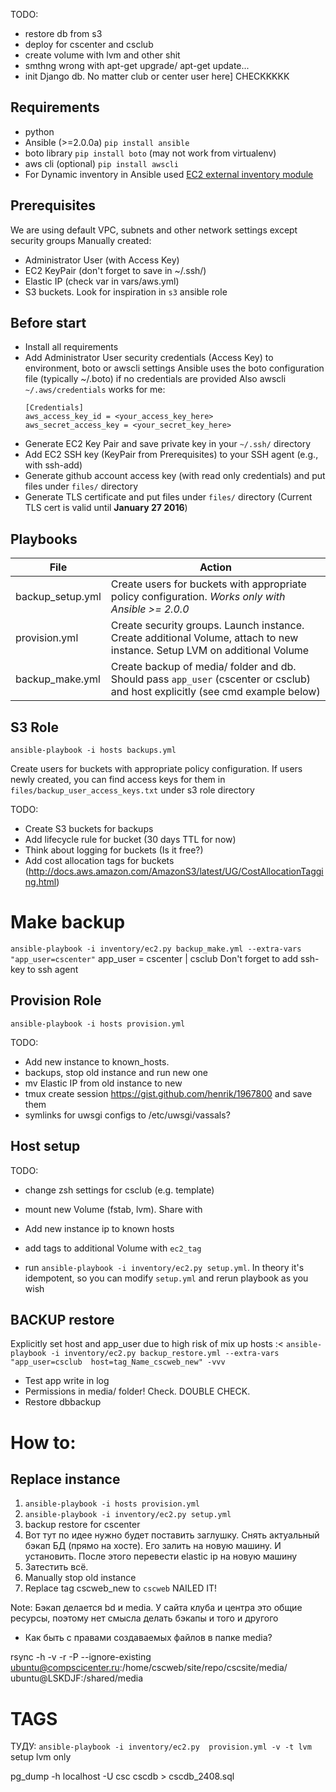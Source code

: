 TODO:
* restore db from s3
* deploy for cscenter and csclub
* create volume with lvm and other shit
* smthng wrong with apt-get upgrade/ apt-get update...
* init Django db. No matter club or center user here] CHECKKKKK

Requirements
------------
  
* python
* Ansible (>=2.0.0a) `pip install ansible`
* boto library `pip install boto` (may not work from virtualenv)
* aws cli (optional) `pip install awscli`
* For Dynamic inventory in Ansible used [EC2 external inventory module](http://docs.ansible.com/ansible/intro_dynamic_inventory.html#example-aws-ec2-external-inventory-script)

## Prerequisites

We are using default VPC, subnets and other network settings except security groups
Manually created:
* Administrator User (with Access Key)
* EC2 KeyPair (don't forget to save in ~/.ssh/)
* Elastic IP (check var in vars/aws.yml)
* S3 buckets. Look for inspiration in `s3` ansible role

Before start
------------

* Install all requirements
* Add Administrator User security credentials (Access Key) to environment, boto or awscli settings
  Ansible uses the boto configuration file (typically ~/.boto) if no credentials are provided
  Also awscli `~/.aws/credentials` works for me:
  ```
  [Credentials]
  aws_access_key_id = <your_access_key_here>
  aws_secret_access_key = <your_secret_key_here>
  ```
* Generate EC2 Key Pair and save private key in your `~/.ssh/` directory
* Add EC2 SSH key (KeyPair from Prerequisites) to your SSH agent (e.g., with ssh-add)
* Generate github account access key (with read only credentials) and put files under `files/` directory
* Generate TLS certificate and put files under `files/` directory (Current TLS cert is valid until **January 27 2016**)

Playbooks
---------

File | Action
---- | ------
backup_setup.yml | Create users for buckets with appropriate policy configuration. *Works only with Ansible >= 2.0.0*
provision.yml | Create security groups. Launch instance. Create additional Volume, attach to new instance. Setup LVM on additional Volume
backup_make.yml | Create backup of media/ folder and db. Should pass `app_user` (cscenter or csclub) and host explicitly (see cmd example below)



## S3 Role

`ansible-playbook -i hosts backups.yml`

Create users for buckets with appropriate policy configuration.
If users newly created, you can find access keys for them in `files/backup_user_access_keys.txt` under s3 role directory

TODO:
* Create S3 buckets for backups
* Add lifecycle rule for bucket (30 days TTL for now)
* Think about logging for buckets (Is it free?)
* Add cost allocation tags for buckets (http://docs.aws.amazon.com/AmazonS3/latest/UG/CostAllocationTagging.html)

# Make backup
`ansible-playbook -i inventory/ec2.py backup_make.yml --extra-vars "app_user=cscenter"`
app_user = cscenter | csclub
Don't forget to add ssh-key to ssh agent


## Provision Role

`ansible-playbook -i hosts provision.yml`

TODO:
* Add new instance to known_hosts.
* backups, stop old instance and run new one
* mv Elastic IP from old instance to new
* tmux create session https://gist.github.com/henrik/1967800 and save them
* symlinks for uwsgi configs to /etc/uwsgi/vassals? 


## Host setup

TODO:
* change zsh settings for csclub (e.g. template)
* mount new Volume (fstab, lvm). Share with
* Add new instance ip to known hosts
* add tags to additional Volume with `ec2_tag`

* run `ansible-playbook -i inventory/ec2.py setup.yml`. In theory it's idempotent, so you
can modify `setup.yml` and rerun playbook as you wish


## BACKUP restore
Explicitly set host and app_user due to high risk of mix up hosts :<
`ansible-playbook -i inventory/ec2.py backup_restore.yml --extra-vars "app_user=csclub  host=tag_Name_cscweb_new" -vvv`

* Test app write in log
* Permissions in media/ folder! Check. DOUBLE CHECK.
* Restore dbbackup

# How to:

## Replace instance
1. `ansible-playbook -i hosts provision.yml`
2. `ansible-playbook -i inventory/ec2.py setup.yml`
3. backup restore for cscenter
4. Вот тут по идее нужно будет поставить заглушку. Снять актуальный бэкап БД (прямо на хосте). Его залить на новую машину. И установить. После этого перевести elastic ip на новую машину
5. Затестить всё.
4. Manually stop old instance
5. Replace tag cscweb_new to `cscweb`
NAILED IT!

Note: Бэкап делается bd и media. У сайта клуба и центра это общие ресурсы, поэтому нет смысла делать бэкапы и того и другого
* Как быть с правами создаваемых файлов в папке media?

rsync -h -v -r -P --ignore-existing ubuntu@compscicenter.ru:/home/cscweb/site/repo/cscsite/media/ ubuntu@LSKDJF:/shared/media

# TAGS

ТУДУ:
`ansible-playbook -i inventory/ec2.py  provision.yml -v -t lvm` setup lvm only



pg_dump -h localhost -U csc cscdb  > cscdb_2408.sql